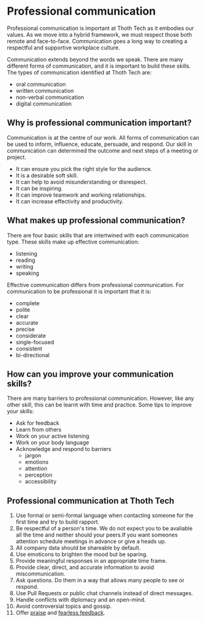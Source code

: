 # Professional communication

Professional communication is important at Thoth Tech as it embodies our values. As we move into a hybrid framework, we must respect those both remote and face-to-face. Communication goes a long way to creating a respectful and supportive workplace culture.

Communication extends beyond the words we speak. There are many different forms of communication, and it is important to build these skills. The types of communication identified at Thoth Tech are:

- oral communication
- written communication
- non-verbal communication
- digital communication

## Why is professional communication important?

Communication is at the centre of our work. All forms of communication can be used to inform, influence, educate, persuade, and respond. Our skill in communication can determined the outcome and next steps of a meeting or project.

- It can ensure you pick the right style for the audience.
- It is a desirable soft skill.
- It can help to avoid misunderstanding or disrespect.
- It can be inspiring.
- It can improve teamwork and working relationships.
- It can increase effectivity and productivity.

## What makes up professional communication?

There are four basic skills that are intertwined with each communication type. These skills make up effective communication:

- listening
- reading
- writing
- speaking

Effective communication differs from professional communication. For communication to be professional it is important that it is:

- complete
- polite
- clear
- accurate
- precise
- considerate
- single-focused
- consistent
- bi-directional

## How can you improve your communication skills?

There are many barriers to professional communication. However, like any other skill, this can be learnt with time and practice. Some tips to improve your skills:

- Ask for feedback
- Learn from others
- Work on your active listening
- Work on your body language
- Acknowledge and respond to barriers
  - jargon
  - emotions
  - attention
  - perception
  - accessibility

## Professional communication at Thoth Tech

1. Use formal or semi-formal language when contacting someone for the first time and try to build rapport.
2. Be respectful of a person's time. We do not expect you to be avaliable all the time and neither should your peers.If you want someones attention schedule meetings in advance or give a heads up.
3. All company data should be shareable by default.
4. Use emoticons to brighten the mood but be sparing.
5. Provide meaningful responses in an appropriate time frame.
6. Provide clear, direct, and accurate information to avoid miscommunication.
7. Ask questions. Do them in a way that allows many people to see or respond.
8. Use Pull Requests or public chat channels instead of direct messages.
9. Handle conflicts with diplomacy and an open-mind.
10. Avoid controversial topics and gossip.
11. Offer [praise](/docs/communication/fearless-feedback.md#shoutouts) and [fearless feedback](/docs/communication/fearless-feedback.md#fearless-feedback).

